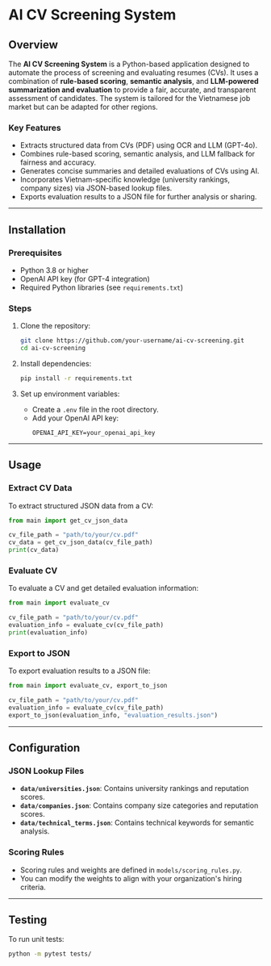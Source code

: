 # AI CV Screening System

## Overview

The **AI CV Screening System** is a Python-based application designed to automate the process of screening and evaluating resumes (CVs). It uses a combination of **rule-based scoring**, **semantic analysis**, and **LLM-powered summarization and evaluation** to provide a fair, accurate, and transparent assessment of candidates. The system is tailored for the Vietnamese job market but can be adapted for other regions.

### Key Features
- Extracts structured data from CVs (PDF) using OCR and LLM (GPT-4o).
- Combines rule-based scoring, semantic analysis, and LLM fallback for fairness and accuracy.
- Generates concise summaries and detailed evaluations of CVs using AI.
- Incorporates Vietnam-specific knowledge (university rankings, company sizes) via JSON-based lookup files.
- Exports evaluation results to a JSON file for further analysis or sharing.

---

## Installation

### Prerequisites
- Python 3.8 or higher
- OpenAI API key (for GPT-4 integration)
- Required Python libraries (see `requirements.txt`)

### Steps
1. Clone the repository:
   ```bash
   git clone https://github.com/your-username/ai-cv-screening.git
   cd ai-cv-screening
   ```

2. Install dependencies:
   ```bash
   pip install -r requirements.txt
   ```

3. Set up environment variables:
   - Create a `.env` file in the root directory.
   - Add your OpenAI API key:
     ```plaintext
     OPENAI_API_KEY=your_openai_api_key
     ```

---

## Usage

### Extract CV Data
To extract structured JSON data from a CV:
```python
from main import get_cv_json_data

cv_file_path = "path/to/your/cv.pdf"
cv_data = get_cv_json_data(cv_file_path)
print(cv_data)
```

### Evaluate CV
To evaluate a CV and get detailed evaluation information:
```python
from main import evaluate_cv

cv_file_path = "path/to/your/cv.pdf"
evaluation_info = evaluate_cv(cv_file_path)
print(evaluation_info)
```

### Export to JSON
To export evaluation results to a JSON file:
```python
from main import evaluate_cv, export_to_json

cv_file_path = "path/to/your/cv.pdf"
evaluation_info = evaluate_cv(cv_file_path)
export_to_json(evaluation_info, "evaluation_results.json")
```

---


## Configuration

### JSON Lookup Files
- **`data/universities.json`**: Contains university rankings and reputation scores.
- **`data/companies.json`**: Contains company size categories and reputation scores.
- **`data/technical_terms.json`**: Contains technical keywords for semantic analysis.

### Scoring Rules
- Scoring rules and weights are defined in `models/scoring_rules.py`.
- You can modify the weights to align with your organization's hiring criteria.

---

## Testing

To run unit tests:
```bash
python -m pytest tests/
```
